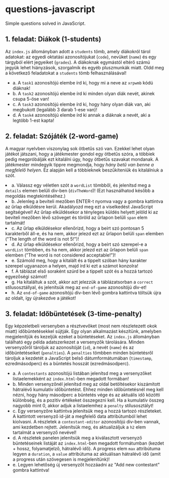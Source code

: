 # questions-javascript
Simple questions solved in JavaScript.


<h2>1. feladat: Diákok (1-students)</h2>
<p>Az <code>index.js</code> állományban adott a <code>students</code> tömb, amely diákokról tárol adatokat: az egyedi oktatási azonosítójukat (<code>code</code>), nevüket (<code>name</code>) és egy tárgyból elért jegyeiket (<code>grades</code>). A diákoknak egymástól eltérő számú jegyük lehet hiányzások, szorgalmik és egyéb pluszmunkák miatt. Oldd meg a következő feladatokat a <code>students</code> tömb felhasználásával!
<ul>
<li>a.  A <code>task1</code> azonosítójú elembe írd ki, hogy mi a neve az <code>xrpwmb</code> kódú diáknak!</li>
<li>b.  A <code>task2</code> azonosítójú elembe írd ki minden olyan diák nevét, akinek csupa 5-öse van!</li>
<li>c.  A <code>task3</code> azonosítójú elembe írd ki, hogy hány olyan diák van, aki megbukott (legalább 3 darab 1-ese van)!</li>
<li>d.  A <code>task4</code> azonosítójú elembe írd ki annak a diáknak a nevét, aki a legtöbb 1-est kapta!</li>
</ul>

<h2>2. feladat: Szójáték (2-word-game)</h2>
<p>A magyar nyelvben viszonylag sok ötbetűs szó van. Ezekkel lehet olyan játékot játszani, hogy a játékmester gondol egy ötbetűs szóra, a többiek pedig megpróbálják ezt kitalálni úgy, hogy ötbetűs szavakat mondanak. A játékmester mindegyik tippre megmondja, hogy <em>hány betű van benne a megfelelő helyen</em>. Ez alapján kell a többieknek beszűkíteniük és kitalálniuk a szót.</p>

<li>a.  Válassz egy véletlen szót a <code>wordList</code> tömbből, és jelenítsd meg a <code>details</code> elemen belüli div-ben (<code>divTheWord</code>)! (Ezt használhatod később a megoldás megtekintéséhez.)</li>
<li>b.  Jelenleg a beviteli mezőben ENTER-t nyomva vagy a gombra kattintva az űrlap elküldésre kerül. Akadályozd meg ezt a viselkedést JavaScript segítségével! Az űrlap elküldésekor a tényleges küldés helyett jelöld ki az beviteli mezőben lévő szöveget és töröld az űrlapon belüli <code>span</code> elem tartalmát!</li>
<li>c.  Az űrlap elküldésekor ellenőrizd, hogy a beírt szó pontosan 5 karakterből áll-e, és ha nem, akkor jelezd ezt az űrlapon belüli <code>span</code> elemben ("The length of the word is not 5!")!</li>
<li>d.  Az űrlap elküldésekor ellenőrizd, hogy a beírt szó szerepel-e a <code>wordList</code> tömbben, és ha nem, akkor jelezd ezt az űrlapon belüli <code>span</code> elemben ("The word is not considered acceptable!")!</li>
<li>e.  Számold meg, hogy a kitalált és a tippelt szóban hány karakter szerepel ugyanazon a helyen, majd írd ki ezt a számot konzolra!</li>
<li>f.  A táblázat első soraként szúrd be a tippelt szót és a hozzá tartozó egyezőségi számot!</li>
<li>g.  Ha kitaláltuk a szót, akkor azt jelezzük a táblázatsorban a <code>correct</code> stílusosztállyal, és jelenítsük meg az <code>end-of-game</code> azonosítójú div-et!</li>
<li>h.  Az <code>end-of-game</code> azonosítójú div-ben lévő gombra kattintva töltsük újra az oldalt, így újrakezdve a játékot!</li>
</ul>

<h2>3. feladat: Időbüntetések (3-time-penalty)</h2>
<p>Egy képzeletbeli versenyben a résztvevőket (most nem részletezett okok miatt) időbüntetésekkel sújtják. Egy olyan alkalmazást készítünk, amelyben megjelenítjük és kezeljük ezeket a büntetéseket. Az <code>index.js</code> állományban található egy példa adatszerkezet a versenyzők tárolására. Minden versenyzőről tároljuk az azonosítóját (<code>id</code>), a nevét (<code>name</code>) és az időbüntetéseiket (<code>penalties</code>). A <code>penalties</code> tömbben minden büntetésről tároljuk a kezdetét a JavaScript belső dátumformátumában (<code>timestamp</code>, ezredmásodperc) és a büntetés hosszát (ezredmásodperc).</p>

<ul>
<li>a.  A <code>contestants</code> azonosítójú listában jelenítsd meg a versenyzőket listaelemekként az <code>index.html</code>-ben megadott formában!</li>
<li>b.  Minden versenyzőnél jelenítsd meg az oldal betöltésekor kiszámított hátralévő kumulatív időbüntetést. Ehhez minden időbüntetésnél meg kell nézni, hogy hány másodperc a büntetés vége és az aktuális idő közötti különbség, és a pozitív értékeket összegezni kell. Ha a kumulatív összeg nagyobb mint 0, akkor adjuk a listaelemhez a <code>penalty</code> stílusosztályt!</li>
<li>c.  Egy versenyzőre kattintva jelenítsük meg a hozzá tartozó részleteket. A kattintott versenyző id-ját a megfelelő data attribútumból lehet kiolvasni. A részletek a <code>contestant-editor</code> azonosítójú div-ben vannak, ami kezdetben rejtett. Jelenítsük meg, és aktualizáljuk a <code>h2</code> elem tartalmát a versenyző nevével!
</li>
<li>d.  A részletek panelen jelenítsük meg a kiválasztott versenyző büntetéseinek listáját az <code>index.html</code>-ben megadott formátumban (kezdet + hossz, folyamatjelző, hátralévő idő). A progress elem <code>max</code> attribútuma legyen a <code>duration</code>, a <code>value</code> attribútuma az aktuálisan hátralévő idő (amit a progress után szövegesen is megjelenítünk)!</li>
<li>e.  Legyen lehetőség új versenyzőt hozzáadni az "Add new contestant" gombra kattintva!</li>
